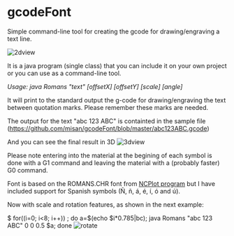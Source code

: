 # gcodeFont
Simple command-line tool for creating the gcode for drawing/engraving a text line.

![2dview](https://github.com/misan/gcodeFont/blob/master/2dview.png?raw=true)

It is a java program (single class) that you can include it on your own project or you can use as a command-line tool.

*Usage: java Romans "text" [offsetX] [offsetY] [scale] [angle]*

It will print to the standard output the g-code for drawing/engraving the text between quotation marks. Please remember these marks are needed.

The output for the text "abc 123 ABC" is containted in the sample file (https://github.com/misan/gcodeFont/blob/master/abc123ABC.gcode)

And you can see the final result in 3D
![3dview](https://github.com/misan/gcodeFont/blob/master/3dview.png?raw=true)

Please note entering into the material at the begining of each symbol is done with a G1 command and leaving the material with a (probably faster) G0 command.

Font is based on the ROMANS.CHR font from [NCPlot program](http://ncplot.com/stickfont/stickfont.htm) but I have included support for Spanish symbols (Ñ, ñ, á, é, í, ó and ú).

Now with scale and rotation features, as shown in the next example:

$ for((i=0; i<8; i++)) ; do a=$(echo $i*0.785|bc); java Romans "abc 123 ABC" 0 0 0.5 $a; done
![rotate](https://github.com/misan/gcodeFont/blob/master/rotate.png?raw=true)
